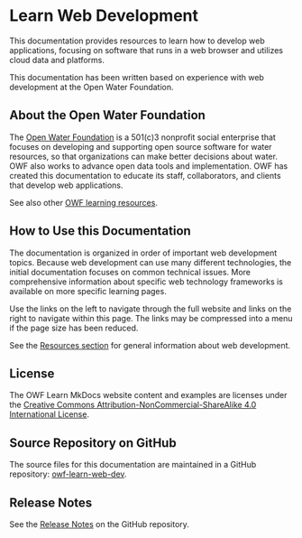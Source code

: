 # Learn Web Development #

This documentation provides resources to learn how to develop web applications,
focusing on software that runs in a web browser and utilizes cloud data and platforms.

This documentation has been written based on experience with web development at the Open Water Foundation.

## About the Open Water Foundation ##

The [Open Water Foundation](http://openwaterfoundation.org) is a 501(c)3 nonprofit social enterprise that focuses
on developing and supporting open source software for water resources, so that organizations can make better decisions about water.
OWF also works to advance open data tools and implementation.
OWF has created this documentation to educate its staff, collaborators, and clients that develop web applications.

See also other [OWF learning resources](http://learn.openwaterfoundation.org).

## How to Use this Documentation ##

The documentation is organized in order of important web development topics.
Because web development can use many different technologies,
the initial documentation focuses on common technical issues.
More comprehensive information about specific web technology frameworks is available on
more specific learning pages.

Use the links on the left to navigate through the full website and links on the right to navigate within this page.
The links may be compressed into a menu if the page size has been reduced.

See the [Resources section](resources) for general information about web development.

## License ##

The OWF Learn MkDocs website content and examples are licenses under the
[Creative Commons Attribution-NonCommercial-ShareAlike 4.0 International License](https://creativecommons.org/licenses/by-nc-sa/4.0).

## Source Repository on GitHub ##

The source files for this documentation are maintained in a GitHub repository:  [owf-learn-web-dev](https://github.com/OpenWaterFoundation/owf-learn-web-dev).

## Release Notes ##

See the [Release Notes](https://github.com/OpenWaterFoundation/owf-learn-web-dev#release-notes) on the GitHub repository.
